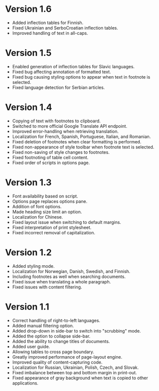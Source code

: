 # Version 1.6

* Added inflection tables for Finnish.
* Fixed Ukrainian and SerboCroatian inflection tables.
* Improved handling of text in all-caps.

# Version 1.5

* Enabled generation of inflection tables for Slavic languages.
* Fixed bug affecting annotation of formatted text.
* Fixed bug causing styling options to appear when text in footnote is selected.
* Fixed language detection for Serbian articles.

# Version 1.4

* Copying of text with footnotes to clipboard.
* Switched to more official Google Translate API endpoint.
* Improved error-handling when retrieving translation.
* Localization for French, Spanish, Portuguese, Italian, and Romanian.
* Fixed deletion of footnotes when clear formatting is performed.
* Fixed non-appearance of style toolbar when footnote text is selected.
* Fixed non-saving of style changes to footnotes.
* Fixed footnoting of table cell content.
* Fixed order of scripts in options page.

# Version 1.3

* Font availability based on script.
* Options page replaces options pane.
* Addition of font options.
* Made heading size limit an option.
* Localization for Chinese.
* Fixed layout issue when switching to default margins.
* Fixed interpretation of print stylesheet.
* Fixed incorrect removal of capitalization.

# Version 1.2

* Added styling mode.
* Localization for Norwegian, Danish, Swedish, and Finnish.
* Including footnotes as well when searching documents.
* Fixed issue when translating a whole paragraph.
* Fixed issues with content filtering.

# Version 1.1

* Correct handling of right-to-left languages.
* Added manual filtering option.
* Added drop-down in side-bar to switch into "scrubbing" mode.
* Added the option to collapse side-bar.
* Added the ability to change titles of documents.
* Added user guide.
* Allowing tables to cross page boundary.
* Greatly improved performance of page-layout engine.
* Improved quality of content-capturing code.
* Localization for Russian, Ukrainian, Polish, Czech, and Slovak.
* Fixed imbalance between top and bottom margin in print-out.
* Fixed appearance of gray background when text is copied to other applications.
